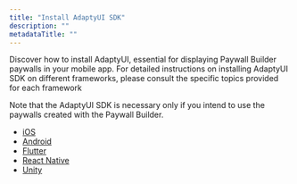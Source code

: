 ```yaml
---
title: "Install AdaptyUI SDK"
description: ""
metadataTitle: ""
---
```


Discover how to install AdaptyUI, essential for displaying Paywall Builder paywalls in your mobile app. For detailed instructions on installing AdaptyUI SDK on different frameworks, please consult the specific topics provided for each framework

Note that the AdaptyUI SDK is necessary only if you intend to use the paywalls created with the Paywall Builder.

- [iOS](paywall-builder-installation-ios)
- [Android](paywall-builder-installation-android)
- [Flutter](paywall-builder-installation-flutter)
- [React Native](react-native-installation-1)
- [Unity](paywall-builder-installation-unity)